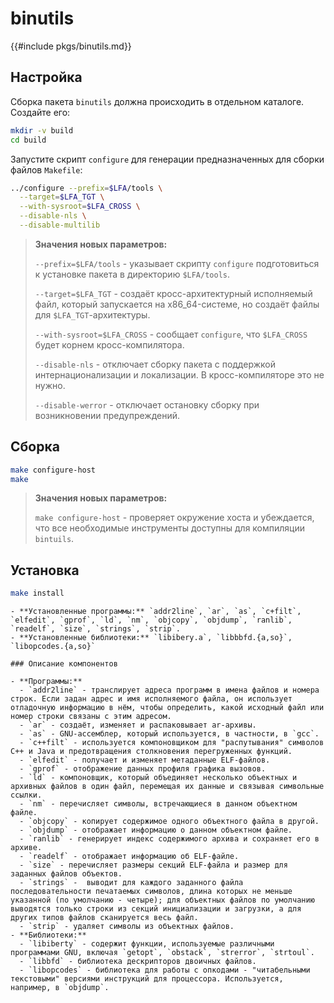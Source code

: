 # binutils

{{#include pkgs/binutils.md}}

## Настройка

Сборка пакета `binutils` должна происходить в отдельном каталоге. Создайте его:

```bash
mkdir -v build
cd build
```

Запустите скрипт `configure` для генерации предназначенных для сборки файлов `Makefile`:

```bash
../configure --prefix=$LFA/tools \
  --target=$LFA_TGT \
  --with-sysroot=$LFA_CROSS \
  --disable-nls \
  --disable-multilib
```

> **Значения новых параметров:**
>
> `--prefix=$LFA/tools` - указывает скрипту `configure` подготовиться к установке пакета в директорию `$LFA/tools`.
>
> `--target=$LFA_TGT` - создаёт кросс-архитектурный исполняемый файл, который запускается на x86_64-системе, но создаёт файлы для `$LFA_TGT`-архитектуры.
>
> `--with-sysroot=$LFA_CROSS` - сообщает `configure`, что `$LFA_CROSS` будет корнем кросс-компилятора.
>
> `--disable-nls` - отключает сборку пакета с поддержкой интернационализации и локализации. В кросс-компиляторе это не нужно.
>
> `--disable-werror` - отключает остановку сборку при возникновении предупреждений.

## Сборка

```bash
make configure-host
make
```

> **Значения новых параметров:**
>
> `make configure-host` - проверяет окружение хоста и убеждается, что все необходимые инструменты доступны для компиляции `bintuils`.

## Установка

```bash
make install
```

~~~admonish note title="Содержимое пакета" collapsible=true
- **Установленные программы:** `addr2line`, `ar`, `as`, `c+filt`, `elfedit`, `gprof`, `ld`, `nm`, `objcopy`, `objdump`, `ranlib`, `readelf`, `size`, `strings`, `strip`.
- **Установленные библиотеки:** `libibery.a`, `libbbfd.{a,so}`, `libopcodes.{a,so}`

### Описание компонентов

- **Программы:**
  - `addr2line` - транслирует адреса программ в имена файлов и номера строк. Если задан адрес и имя исполняемого файла, он использует отладочную информацию в нём, чтобы определить, какой исходный файл или номер строки связаны с этим адресом.
  - `ar` - создаёт, изменяет и распаковывает ar-архивы.
  - `as` - GNU-ассемблер, который используется, в частности, в `gcc`.
  - `c++filt` - используется компоновщиком для "распутывания" символов C++ и Java и предотвращения столкновения перегруженных функций.
  - `elfedit` - получает и изменяет метаданные ELF-файлов.
  - `gprof` - отображение данных профиля графика вызовов.
  - `ld` - компоновщик, который объединяет несколько объектных и архивных файлов в один файл, перемещая их данные и связывая символьные ссылки.
  - `nm` - перечисляет символы, встречающиеся в данном объектном файле.
  - `objcopy` - копирует содержимое одного объектного файла в другой.
  - `objdump` - отображает информацию о данном объектном файле.
  - `ranlib` - генерирует индекс содержимого архива и сохраняет его в архиве.
  - `readelf` - отображает информацию об ELF-файле.
  - `size` - перечисляет размеры секций ELF-файла и размер для заданных файлов объектов.
  - `strings` -  выводит для каждого заданного файла последовательности печатаемых символов, длина которых не меньше указанной (по умолчанию - четыре); для объектных файлов по умолчанию выводятся только строки из секций инициализации и загрузки, а для других типов файлов сканируется весь файл.
  - `strip` - удаляет символы из объектных файлов.
- **Библиотеки:**
  - `libiberty` - содержит функции, используемые различными программами GNU, включая `getopt`, `obstack`, `strerror`, `strtoul`.
  - `libbfd` - библиотека дескрипторов двоичных файлов.
  - `libopcodes` - библиотека для работы с опкодами - "читабельными текстовыми" версиями инструкций для процессора. Используется, например, в `objdump`.
~~~
